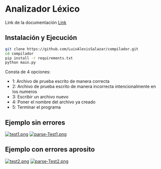 # Analizador Léxico

Link de la documentación [Link](https://docs.google.com/document/d/1OchNm_adU2vlnBb6lVnE_Mh0j1aJJL9WR-vSUMOfrKw/edit?usp=sharing)

## Instalación y Ejecución
```sh
git clone https://github.com/LuisAlexisSalazar/compilador.git
cd compilador
pip install -r requirements.txt
python main.py
```
Consta de 4 opciones:

- 1: Archivo de prueba escrito de manera correcta
- 2: Archivo de prueba escrito de manera incorrecta intencionalmente en los numeros
- 3: Escribir un archivo nuevo
- 4: Poner el nombre del archivo ya creado
- 5: Terminar el programa
## Ejemplo sin errores
[![test1.png](https://i.postimg.cc/2ynh7F0w/test1.png)](https://postimg.cc/FksY9c5d)
[![parse-Test1.png](https://i.postimg.cc/QNKbMcJV/parse-Test1.png)](https://postimg.cc/LhRfCY7M)

## Ejemplo con errores aprosito
[![test2.png](https://i.postimg.cc/SKj9vpZj/test2.png)](https://postimg.cc/4KknYjRT)
[![parse-Test2.png](https://i.postimg.cc/VLRbsNpd/parse-Test2.png)](https://postimg.cc/gnx0NGYW)
